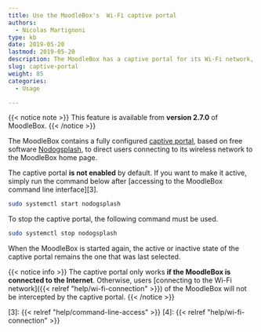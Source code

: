 ```yaml
---
title: Use the MoodleBox's  Wi-Fi captive portal
authors:
  - Nicolas Martignoni
type: kb
date: 2019-05-20
lastmod: 2019-05-20
description: The MoodleBox has a captive portal for its Wi-Fi network, allowing wireless clients to be directed to the MoodleBox home page.
slug: captive-portal
weight: 85
categories:
  - Usage

---
```

{{< notice note >}}
This feature is available from __version 2.7.0__ of MoodleBox.
{{< /notice >}}

The MoodleBox contains a fully configured [captive portal][1], based on free software [Nodogsplash][2], to direct users connecting to its wireless network to the MoodleBox home page.

The captive portal __is not enabled__ by default. If you want to make it active, simply run the command below after [accessing to the MoodleBox command line interface][3].
```bash
sudo systemctl start nodogsplash
```
To stop the captive portal, the following command must be used.
```bash
sudo systemctl stop nodogsplash
```
When the MoodleBox is started again, the active or inactive state of the captive portal remains the one that was last selected.

{{< notice info >}}
The captive portal only works __if the MoodleBox is connected to the Internet__. Otherwise, users [connecting to the Wi-Fi network]({{< relref "help/wi-fi-connection" >}}) of the MoodleBox will not be intercepted by the captive portal.
{{< /notice >}}

 [1]: https://en.wikipedia.org/wiki/Captive_portal
 [2]: https://nodogsplashdocs.readthedocs.io/
 [3]: {{< relref "help/command-line-access" >}}
 [4]: {{< relref "help/wi-fi-connection" >}}
